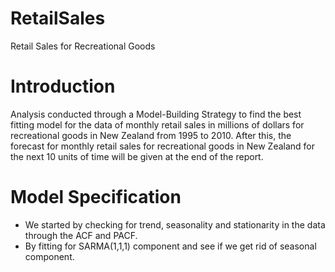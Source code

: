 # RetailSales
Retail Sales for Recreational Goods


# Introduction

Analysis conducted through a Model-Building Strategy to find the best fitting model for the data of monthly retail sales in millions of dollars for recreational goods in New Zealand from 1995 to 2010. After this, the forecast for monthly retail sales for recreational goods in New Zealand for the next 10 units of time will be given at the end of the report.



# Model Specification

- We started by checking for trend, seasonality and stationarity in the data through the ACF and PACF.
- By fitting for SARMA(1,1,1) component and see if we get rid of seasonal component.


